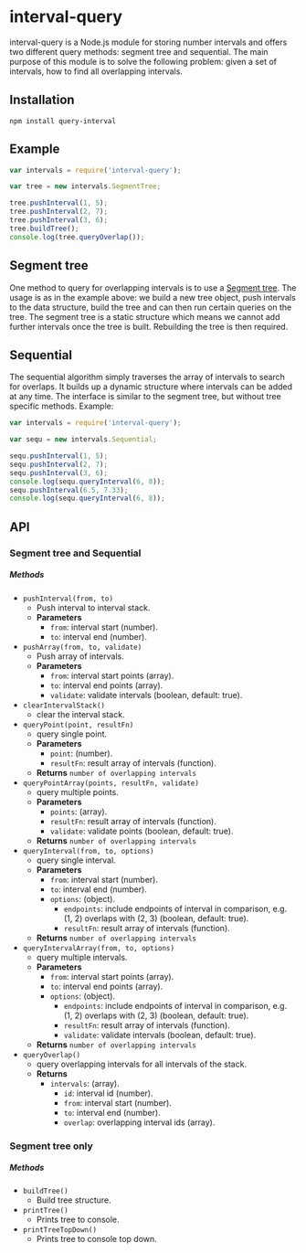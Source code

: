 # interval-query

interval-query is a Node.js module for storing number intervals and offers two different query methods: segment tree and sequential.
The main purpose of this module is to solve the following problem: given a set of intervals, how to find all overlapping intervals.

## Installation

    npm install query-interval

## Example

```js
var intervals = require('interval-query');

var tree = new intervals.SegmentTree;

tree.pushInterval(1, 5);
tree.pushInterval(2, 7);
tree.pushInterval(3, 6);
tree.buildTree();
console.log(tree.queryOverlap());
```

## Segment tree

One method to query for overlapping intervals is to use a [Segment tree](http://en.wikipedia.org/wiki/Segment_tree).
The usage is as in the example above: we build a new tree object, push intervals to the data structure, build the tree and can
then run certain queries on the tree. The segment tree is a static structure which means we cannot add further intervals
once the tree is built. Rebuilding the tree is then required.

## Sequential

The sequential algorithm simply traverses the array of intervals to search for overlaps. It builds up a dynamic structure
where intervals can be added at any time. The interface is similar to the segment tree, but without tree specific methods.
Example:

```js
var intervals = require('interval-query');

var sequ = new intervals.Sequential;

sequ.pushInterval(1, 5);
sequ.pushInterval(2, 7);
sequ.pushInterval(3, 6);
console.log(sequ.queryInterval(6, 8));
sequ.pushInterval(6.5, 7.33);
console.log(sequ.queryInterval(6, 8));
```

## API

### Segment tree and Sequential

##### Methods

- `pushInterval(from, to)`
    - Push interval to interval stack.
    - **Parameters**
      - `from`: interval start (number).
      - `to`: interval end (number).
- `pushArray(from, to, validate)`
    - Push array of intervals.
    - **Parameters**
      - `from`: interval start points (array).
      - `to`: interval end points (array).
      - `validate`: validate intervals (boolean, default: true).
- `clearIntervalStack()`
    - clear the interval stack.
- `queryPoint(point, resultFn)`
    - query single point.
    - **Parameters**
      - `point`: (number).
      - `resultFn`: result array of intervals (function).
    - **Returns** `number of overlapping intervals`    
- `queryPointArray(points, resultFn, validate)`
    - query multiple points.
    - **Parameters**
      - `points`: (array).
      - `resultFn`: result array of intervals (function).
      - `validate`: validate points (boolean, default: true).
    - **Returns** `number of overlapping intervals`
- `queryInterval(from, to, options)`
    - query single interval.
    - **Parameters**
      - `from`: interval start (number).
      - `to`: interval end (number).
      - `options`: (object).
        - `endpoints`: include endpoints of interval in comparison, e.g. (1, 2) overlaps with (2, 3) (boolean, default: true).
        - `resultFn`: result array of intervals (function).
    - **Returns** `number of overlapping intervals`    
- `queryIntervalArray(from, to, options)`
    - query multiple intervals.
    - **Parameters**
      - `from`: interval start points (array).
      - `to`: interval end points (array).
      - `options`: (object).
        - `endpoints`: include endpoints of interval in comparison, e.g. (1, 2) overlaps with (2, 3) (boolean, default: true).
        - `resultFn`: result array of intervals (function).
        - `validate`: validate intervals (boolean, default: true).
    - **Returns** `number of overlapping intervals`
- `queryOverlap()`
    - query overlapping intervals for all intervals of the stack.
    - **Returns**
      - `intervals`: (array).
        - `id`: interval id (number).
        - `from`: interval start (number).
        - `to`: interval end (number).
        - `overlap`: overlapping interval ids (array).

### Segment tree only

##### Methods

- `buildTree()`
    - Build tree structure.
- `printTree()`
    - Prints tree to console.
- `printTreeTopDown()`
    - Prints tree to console top down.
